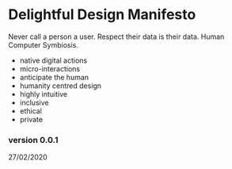 # Delightful Design Manifesto

Never call a person a user. Respect their data is their data. Human Computer Symbiosis.

- native digital actions
- micro-interactions
- anticipate the human
- humanity centred design
- highly intuitive
- inclusive
- ethical
- private

### version 0.0.1

27/02/2020
